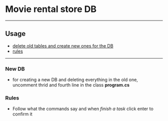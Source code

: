 
# Movie rental store DB
<hr>

## Usage
 - [delete old tables and create new ones for the DB](#New-DB)
 - [rules](#rules)
<hr>

### <a name="New-DB"></a>New DB
 - for creating a new DB and deleting everything in the old one, uncomment thrid and fourth line in the class <strong>program.cs</strong>

### <a name="rules"></a>Rules
 - Follow what the commands say and when *finish a task* click enter to confirm it
